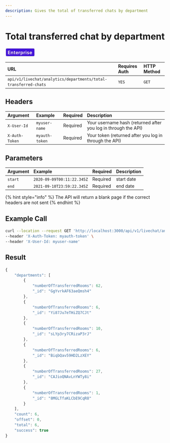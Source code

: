 ```yaml
---
description: Gives the total of transferred chats by department
---
```


# Total transferred chat by department

![](../../../../../../../.gitbook/assets/enterprise.jpg)

| URL | Requires Auth | HTTP Method |
| :--- | :--- | :--- |
| `api/v1/livechat/analytics/departments/total-transferred-chats` | `YES` | `GET` |

## Headers

| Argument | Example | Required | Description |
| :--- | :--- | :--- | :--- |
| `X-User-Id` | `myuser-name` | Required | Your username hash \(returned after you log in through the API\) |
| `X-Auth-Token` | `myauth-token` | Required | Your token \(returned after you log in through the API\) |

## Parameters

| Argument | Example | Required | Description |
| :--- | :--- | :--- | :--- |
| `start` | `2020-09-09T00:11:22.345Z` | Required | start date |
| `end` | `2021-09-10T23:59:22.345Z` | Required | end date |

{% hint style="info" %}
The API will return a blank page if the correct headers are not sent
{% endhint %}

## Example Call

```bash
curl --location --request GET 'http://localhost:3000/api/v1/livechat/analytics/departments/total-transferred-chats?start=2020-09-10T23:59:22.345Z&end=2021-09-10T23:59:22.345Z' \
--header 'X-Auth-Token: myauth-token' \
--header 'X-User-Id: myuser-name'
```

## Result

```javascript
{
    "departments": [
        {
            "numberOfTransferredRooms": 62,
            "_id": "GgYvrkAF63aeQmsh4"
        },
        {
            "numberOfTransferredRooms": 6,
            "_id": "Yi87Ju7eTHiZQ7CJt"
        },
        {
            "numberOfTransferredRooms": 10,
            "_id": "sLYp3ry7CRizaP3rJ"
        },
        {
            "numberOfTransferredRooms": 6,
            "_id": "BiqbQav59HD2LzXEY"
        },
        {
            "numberOfTransferredRooms": 27,
            "_id": "CAJioQNAvLnYWTy8i"
        },
        {
            "numberOfTransferredRooms": 1,
            "_id": "8MGLTfaKLCbE9CqR8"
        }
    ],
    "count": 6,
    "offset": 0,
    "total": 6,
    "success": true
}
```

